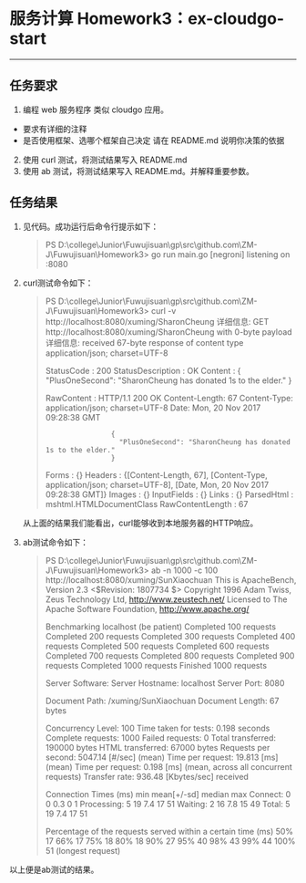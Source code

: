 # 服务计算 Homework3：ex-cloudgo-start

---

## 任务要求
1. 编程 web 服务程序 类似 cloudgo 应用。
* 要求有详细的注释
* 是否使用框架、选哪个框架自己决定 请在 README.md 说明你决策的依据
2. 使用 curl 测试，将测试结果写入 README.md
3. 使用 ab 测试，将测试结果写入 README.md。并解释重要参数。

## 任务结果
1. 见代码。成功运行后命令行提示如下：
    > PS D:\college\Junior\Fuwujisuan\gp\src\github.com\ZM-J\Fuwujisuan\Homework3> go run main.go
    > [negroni] listening on :8080

2. curl测试命令如下：
    > PS D:\college\Junior\Fuwujisuan\gp\src\github.com\ZM-J\Fuwujisuan\Homework3> curl -v http://localhost:8080/xuming/SharonCheung
    > 详细信息: GET http://localhost:8080/xuming/SharonCheung with 0-byte payload
    > 详细信息: received 67-byte response of content type application/json; charset=UTF-8
    > 
    > 
    > StatusCode        : 200
    > StatusDescription : OK
    > Content           : {
    >                       "PlusOneSecond": "SharonCheung has donated 1s to the elder."
    >                     }
    > 
    > RawContent        : HTTP/1.1 200 OK
    >                     Content-Length: 67
    >                     Content-Type: application/json; charset=UTF-8
    >                     Date: Mon, 20 Nov 2017 09:28:38 GMT
    > 
    >                     {
    >                       "PlusOneSecond": "SharonCheung has donated 1s to the elder."
    >                     }
    > 
    > Forms             : {}
    > Headers           : {[Content-Length, 67], [Content-Type, application/json; charset=UTF-8], [Date, Mon, 20 Nov 2017 09:28:38 GMT]}
    > Images            : {}
    > InputFields       : {}
    > Links             : {}
    > ParsedHtml        : mshtml.HTMLDocumentClass
    > RawContentLength  : 67

    从上面的结果我们能看出，curl能够收到本地服务器的HTTP响应。
3. ab测试命令如下：
    > PS D:\college\Junior\Fuwujisuan\gp\src\github.com\ZM-J\Fuwujisuan\Homework3> ab -n 1000 -c 100 http://localhost:8080/xuming/SunXiaochuan
    > This is ApacheBench, Version 2.3 <$Revision: 1807734 $>
    > Copyright 1996 Adam Twiss, Zeus Technology Ltd, http://www.zeustech.net/
    > Licensed to The Apache Software Foundation, http://www.apache.org/
    > 
    > Benchmarking localhost (be patient)
    > Completed 100 requests
    > Completed 200 requests
    > Completed 300 requests
    > Completed 400 requests
    > Completed 500 requests
    > Completed 600 requests
    > Completed 700 requests
    > Completed 800 requests
    > Completed 900 requests
    > Completed 1000 requests
    > Finished 1000 requests
    > 
    > 
    > Server Software:
    > Server Hostname:        localhost
    > Server Port:            8080
    > 
    > Document Path:          /xuming/SunXiaochuan
    > Document Length:        67 bytes
    > 
    > Concurrency Level:      100
    > Time taken for tests:   0.198 seconds
    > Complete requests:      1000
    > Failed requests:        0
    > Total transferred:      190000 bytes
    > HTML transferred:       67000 bytes
    > Requests per second:    5047.14 [#/sec] (mean)
    > Time per request:       19.813 [ms] (mean)
    > Time per request:       0.198 [ms] (mean, across all concurrent requests)
    > Transfer rate:          936.48 [Kbytes/sec] received
    > 
    > Connection Times (ms)
    >               min  mean[+/-sd] median   max
    > Connect:        0    0   0.3      0       1
    > Processing:     5   19   7.4     17      51
    > Waiting:        2   16   7.8     15      49
    > Total:          5   19   7.4     17      51
    > 
    > Percentage of the requests served within a certain time (ms)
    >   50%     17
    >   66%     17
    >   75%     18
    >   80%     18
    >   90%     27
    >   95%     40
    >   98%     43
    >   99%     44
    >  100%     51 (longest request)

以上便是ab测试的结果。
